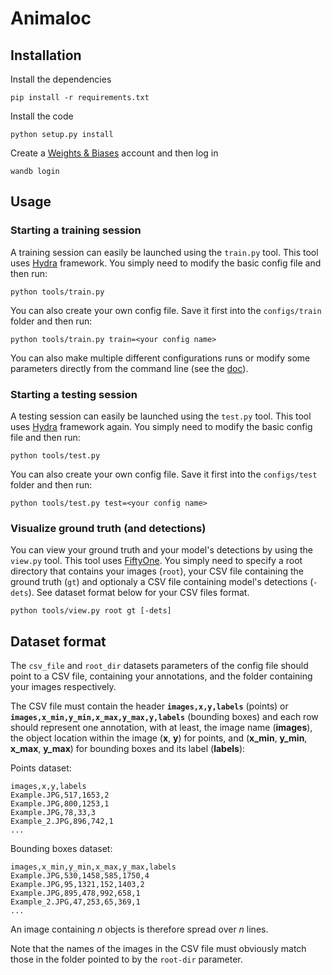 # Animaloc

## Installation
Install the dependencies
```console
pip install -r requirements.txt
```

Install the code
```console
python setup.py install
```

Create a [Weights & Biases](https://wandb.ai/home) account and then log in
```console
wandb login
```

## Usage
### Starting a training session
A training session can easily be launched using the `train.py` tool. This tool uses [Hydra](https://hydra.cc/) framework. You simply need to modify the basic config file and then run:
```console
python tools/train.py
```

You can also create your own config file. Save it first into the `configs/train` folder and then run:
```console
python tools/train.py train=<your config name>
```
You can also make multiple different configurations runs or modify some parameters directly from the command line (see the [doc](https://hydra.cc/docs/intro)).

### Starting a testing session
A testing session can easily be launched using the `test.py` tool. This tool uses [Hydra](https://hydra.cc/) framework again. You simply need to modify the basic config file and then run:
```console
python tools/test.py
```


You can also create your own config file. Save it first into the `configs/test` folder and then run:
```console
python tools/test.py test=<your config name>
```

### Visualize ground truth (and detections)
You can view your ground truth and your model's detections by using the `view.py` tool. This tool uses [FiftyOne](https://voxel51.com/fiftyone/). You simply need to specify a root directory that contains your images (`root`), your CSV file containing the ground truth (`gt`) and optionaly a CSV file containing model's detections (`-dets`). See dataset format below for your CSV files format.
```console
python tools/view.py root gt [-dets]
```

## Dataset format
The `csv_file` and `root_dir` datasets parameters of the config file should point to a CSV file, containing your annotations, and the folder containing your images respectively.

The CSV file must contain the header **`images,x,y,labels`** (points) or **`images,x_min,y_min,x_max,y_max,y,labels`** (bounding boxes) and each row should represent one annotation, with at least, the image name (**images**), the object location within the image (**x**, **y**) for points, and (**x_min**, **y_min**, **x_max**, **y_max**) for bounding boxes and its label (**labels**):

Points dataset:
```csv
images,x,y,labels
Example.JPG,517,1653,2
Example.JPG,800,1253,1
Example.JPG,78,33,3
Example_2.JPG,896,742,1
...
```

Bounding boxes dataset:
```csv
images,x_min,y_min,x_max,y_max,labels
Example.JPG,530,1458,585,1750,4
Example.JPG,95,1321,152,1403,2
Example.JPG,895,478,992,658,1
Example_2.JPG,47,253,65,369,1
...
```

An image containing *n* objects is therefore spread over *n* lines.

Note that the names of the images in the CSV file must obviously match those in the folder pointed to by the `root-dir` parameter.